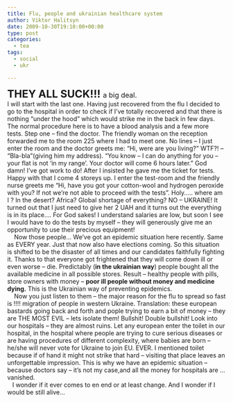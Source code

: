 ```yaml
---
title: Flu, people and ukrainian healthcare system
author: Viktor Halitsyn
date: 2009-10-30T19:10:00+00:00
type: post
categories:
  - tea
tags:
  - social
  - ukr

---
```

<span style="font-size: x-large;"><b>THEY ALL SUCK!!! </b><span style="font-size: medium;">a big deal.</span></span>  
I will start with the last one. Having just recovered from the flu I decided to go to the hospital in order to check if I&#8217;ve totally recovered and that there is nothing &#8220;under the hood&#8221; which would strike me in the back in few days. The normal procedure here is to have a blood&nbsp;analysis&nbsp;and a few more tests. Step one &#8211; find the doctor. The friendly woman on the reception forwarded me to the room 225 where I had to meet one. No lines &#8211; I just enter the room and the doctor greets me: &#8220;Hi, were are you living?&#8221; WTF?! &#8211; &#8220;Bla-bla&#8221;(giving him my address). &#8220;You know &#8211; I can do anything for you &#8211; your flat is not &#8216;in my range&#8217;. Your doctor will come 6 hours later.&#8221; God damn! I&#8217;ve got work to do! After I insisted he gave me the ticket for tests. Happy with that I come 4 storeys up. I enter the test-room and the friendly nurse greets me &#8220;Hi, have you got your cotton-wool and hydrogen peroxide with you? If not we&#8217;re not able to proceed with the tests&#8221;. Holy&#8230;.. where am I ? In the desert? Africa? Global shortage of everything? NO &#8211; UKRAINE! It turned out that I just need to give her 2 UAH and it turns out the everything is in its place&#8230;. For God sakes! I understand salaries are low, but soon I see I would have to do the tests by myself &#8211; they will&nbsp;generously&nbsp;give me an opportunity to use their precious equipment!  
&nbsp;&nbsp; &nbsp;Now those people&#8230; We&#8217;ve got an&nbsp;epidemic situation&nbsp;here recently. Same as EVERY year. Just that now also have elections&nbsp;coming. So this situation is shifted to be the disaster of all times and our candidates faithfully fighting it. Thanks to that everyone got&nbsp;frightened that they will come down ill or even worse &#8211; die. Predictably (**in the ukrainian way**)&nbsp;people bought all the available medicine in all possible stores. Result &#8211; healthy people with pills, store owners with money &#8211; **poor ill people without money and medicine dying.**&nbsp;This is the Ukrainian way of preventing epidemics.  
&nbsp;&nbsp; &nbsp;Now you just listen to them &#8211; the major reason for the flu to spread so fast is !!!! migration of people in western Ukraine. Translation: these european bastards going back and forth and pople trying to earn a bit of money &#8211; they are THE MOST EVIL &#8211; lets isolate them! Bullshit! Double bullshit! Look into our hospitals &#8211; they are almost ruins. Let any european enter the toilet in our hospital, in the hospital where people are trying to cure serious&nbsp;diseases or are having&nbsp;procedures of different complexity, where babies are born &#8211; he/she will never vote for Ukraine to join EU. EVER. I mentioned toilet because if of hand it might not strike that hard &#8211; visiting that place leaves an unforgettable&nbsp;impression. This is why we have an epidemic situation &#8211; because doctors say &#8211; it&#8217;s not my case,and all the money for hospitals are &#8230; vanished.  
&nbsp;&nbsp; I wonder if it ever comes to en end or at least change. And I wonder if I would be still alive&#8230;